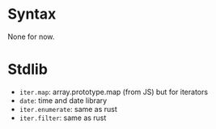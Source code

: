 # Syntax

None for now.

# Stdlib

- `iter.map`: array.prototype.map (from JS) but for iterators
- `date`: time and date library
- `iter.enumerate`: same as rust
- `iter.filter`: same as rust